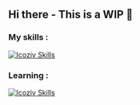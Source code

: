 ## Hi there - This is a WIP 👋

### My skills :
[![Icoziv Skills](https://i.icoziv.workers.dev/icons?i=adobeillustrator,adobephotoshop,adobeindesign,excel,postgresql)](https://github.com/thuongtruong109/icoziv)
### Learning :
[![Icoziv Skills](https://i.icoziv.workers.dev/icons?i=python,pandas,powerbi,tableau,numpy)](https://github.com/thuongtruong109/icoziv)





<!--
**JL-Benoit/JL-Benoit** is a ✨ _special_ ✨ repository because its `README.md` (this file) appears on your GitHub profile.

Here are some ideas to get you started:

- 🔭 I’m currently working on ...
- 🌱 I’m currently learning ...
- 👯 I’m looking to collaborate on ...
- 🤔 I’m looking for help with ...
- 💬 Ask me about ...
- 📫 How to reach me: ...
- 😄 Pronouns: ...
- ⚡ Fun fact: ...
-->
